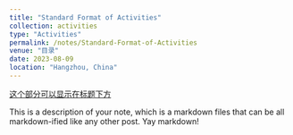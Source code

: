 ```yaml
---
title: "Standard Format of Activities"
collection: activities
type: "Activities"
permalink: /notes/Standard-Format-of-Activities
venue: "目录"
date: 2023-08-09
location: "Hangzhou, China"
---
```


[这个部分可以显示在标题下方](http://bilibili.com)

This is a description of your note, which is a markdown files that can be all markdown-ified like any other post. Yay markdown!
